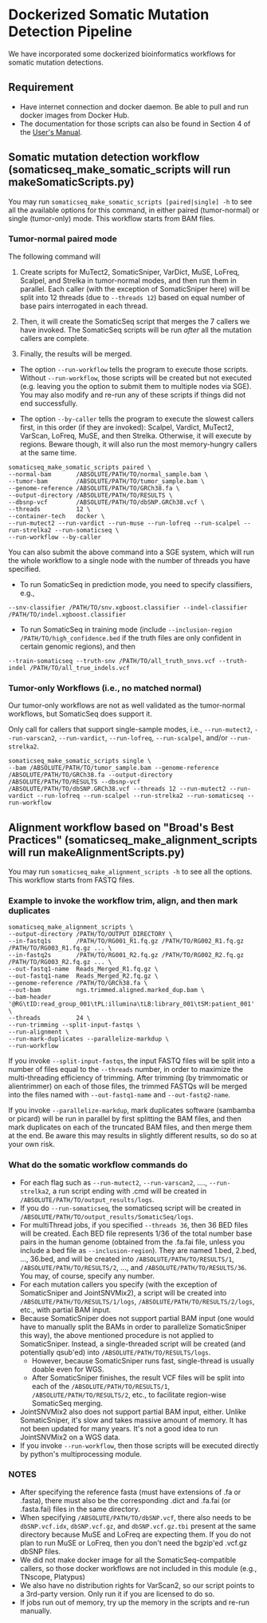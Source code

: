 # Dockerized Somatic Mutation Detection Pipeline

We have incorporated some dockerized bioinformatics workflows for somatic
mutation detections.

## Requirement

-   Have internet connection and docker daemon. Be able to pull and run docker
    images from Docker Hub.
-   The documentation for those scripts can also be found in Section 4 of the
    [User's Manual](../../docs/Manual.pdf "Documentation").

## Somatic mutation detection workflow (somaticseq_make_somatic_scripts will run makeSomaticScripts.py)

You may run `somaticseq_make_somatic_scripts [paired|single] -h` to see all the
available options for this command, in either paired (tumor-normal) or single
(tumor-only) mode. This workflow starts from BAM files.

### Tumor-normal paired mode

The following command will

1. Create scripts for MuTect2, SomaticSniper, VarDict, MuSE, LoFreq, Scalpel,
   and Strelka in tumor-normal modes, and then run them in parallel. Each caller
   (with the exception of SomaticSniper here) will be split into 12 threads (due
   to `--threads 12`) based on equal number of base pairs interrogated in each
   thread.

2. Then, it will create the SomaticSeq script that merges the 7 callers we have
   invoked. The SomaticSeq scripts will be run _after_ all the mutation callers
   are complete.

3. Finally, the results will be merged.

-   The option `--run-workflow` tells the program to execute those scripts.
    Without `--run-workflow`, those scripts will be created but not executed
    (e.g. leaving you the option to submit them to multiple nodes via SGE). You
    may also modify and re-run any of these scripts if things did not end
    successfully.

-   The option `--by-caller` tells the program to execute the slowest callers
    first, in this order (if they are invoked): Scalpel, Vardict, MuTect2,
    VarScan, LoFreq, MuSE, and then Strelka. Otherwise, it will execute by
    regions. Beware though, it will also run the most memory-hungry callers at
    the same time.

```
somaticseq_make_somatic_scripts paired \
--normal-bam       /ABSOLUTE/PATH/TO/normal_sample.bam \
--tumor-bam        /ABSOLUTE/PATH/TO/tumor_sample.bam \
--genome-reference /ABSOLUTE/PATH/TO/GRCh38.fa \
--output-directory /ABSOLUTE/PATH/TO/RESULTS \
--dbsnp-vcf        /ABSOLUTE/PATH/TO/dbSNP.GRCh38.vcf \
--threads          12 \
--container-tech   docker \
--run-mutect2 --run-vardict --run-muse --run-lofreq --run-scalpel --run-strelka2 --run-somaticseq \
--run-workflow --by-caller
```

You can also submit the above command into a SGE system, which will run the
whole workflow to a single node with the number of threads you have specified.

-   To run SomaticSeq in prediction mode, you need to specify classifiers, e.g.,

```
--snv-classifier /PATH/TO/snv.xgboost.classifier --indel-classifier /PATH/TO/indel.xgboost.classifier
```

-   To run SomaticSeq in training mode (include
    `--inclusion-region /PATH/TO/high_confidence.bed` if the truth files are
    only confident in certain genomic regions), and then

```
--train-somaticseq --truth-snv /PATH/TO/all_truth_snvs.vcf --truth-indel /PATH/TO/all_true_indels.vcf
```

### Tumor-only Workflows (i.e., no matched normal)

Our tumor-only workflows are not as well validated as the tumor-normal
workflows, but SomaticSeq does support it.

Only call for callers that support single-sample modes, i.e., `--run-mutect2`,
`--run-varscan2`, `--run-vardict`, `--run-lofreq`, `--run-scalpel`, and/or
`--run-strelka2`.

```
somaticseq_make_somatic_scripts single \
--bam /ABSOLUTE/PATH/TO/tumor_sample.bam --genome-reference /ABSOLUTE/PATH/TO/GRCh38.fa --output-directory /ABSOLUTE/PATH/TO/RESULTS --dbsnp-vcf /ABSOLUTE/PATH/TO/dbSNP.GRCh38.vcf --threads 12 --run-mutect2 --run-vardict --run-lofreq --run-scalpel --run-strelka2 --run-somaticseq --run-workflow
```

## Alignment workflow based on "Broad's Best Practices" (somaticseq_make_alignment_scripts will run makeAlignmentScripts.py)

You may run `somaticseq_make_alignment_scripts -h` to see all the options. This
workflow starts from FASTQ files.

### Example to invoke the workflow trim, align, and then mark duplicates

```
somaticseq_make_alignment_scripts \
--output-directory /PATH/TO/OUTPUT_DIRECTORY \
--in-fastq1s       /PATH/TO/RG001_R1.fq.gz /PATH/TO/RG002_R1.fq.gz /PATH/TO/RG003_R1.fq.gz ... \
--in-fastq2s       /PATH/TO/RG001_R2.fq.gz /PATH/TO/RG002_R2.fq.gz /PATH/TO/RG003_R2.fq.gz ... \
--out-fastq1-name  Reads_Merged_R1.fq.gz \
--out-fastq1-name  Reads_Merged_R2.fq.gz \
--genome-reference /PATH/TO/GRCh38.fa \
--out-bam          ngs.trimmed.aligned.marked_dup.bam \
--bam-header       '@RG\tID:read_group_001\tPL:illumina\tLB:library_001\tSM:patient_001' \
--threads          24 \
--run-trimming --split-input-fastqs \
--run-alignment \
--run-mark-duplicates --parallelize-markdup \
--run-workflow
```

If you invoke `--split-input-fastqs`, the input FASTQ files will be split into a
number of files equal to the `--threads` number, in order to maximize the
multi-threading efficiency of trimming. After trimming (by trimmomatic or
alientrimmer) on each of those files, the trimmed FASTQs will be merged into the
files named with `--out-fastq1-name` and `--out-fastq2-name`.

If you invoke `--parallelize-markdup`, mark duplicates software (sambamba or
picard) will be run in parallel by first splitting the BAM files, and then mark
duplicates on each of the truncated BAM files, and then merge them at the end.
Be aware this may results in slightly different results, so do so at your own
risk.

### What do the somatic workflow commands do

-   For each flag such as `--run-mutect2`, `--run-varscan2`, ....,
    `--run-strelka2`, a run script ending with .cmd will be created in
    `/ABSOLUTE/PATH/TO/output_results/logs`.
-   If you do `--run-somaticseq`, the somaticseq script will be created in
    `/ABSOLUTE/PATH/TO/output_results/SomaticSeq/logs`.
-   For multiThread jobs, if you specified `--threads 36`, then 36 BED files
    will be created. Each BED file represents 1/36 of the total number base
    pairs in the human genome (obtained from the .fa.fai file, unless you
    include a bed file as `--inclusion-region`). They are named 1.bed, 2.bed,
    ..., 36.bed, and will be created into `/ABSOLUTE/PATH/TO/RESULTS/1`,
    `/ABSOLUTE/PATH/TO/RESULTS/2`, ..., and `/ABSOLUTE/PATH/TO/RESULTS/36`. You
    may, of course, specify any number.
-   For each mutation callers you specify (with the exception of SomaticSniper
    and JointSNVMix2), a script will be created into
    `/ABSOLUTE/PATH/TO/RESULTS/1/logs`, `/ABSOLUTE/PATH/TO/RESULTS/2/logs`,
    etc., with partial BAM input.
-   Because SomaticSniper does not support partial BAM input (one would have to
    manually split the BAMs in order to parallelize SomaticSniper this way), the
    above mentioned procedure is not applied to SomaticSniper. Instead, a
    single-threaded script will be created (and potentially qsub'ed) into
    `/ABSOLUTE/PATH/TO/RESULTS/logs`.
    -   However, because SomaticSniper runs fast, single-thread is usually
        doable even for WGS.
    -   After SomaticSniper finishes, the result VCF files will be split into
        each of the `/ABSOLUTE/PATH/TO/RESULTS/1`,
        `/ABSOLUTE/PATH/TO/RESULTS/2`, etc., to facilitate region-wise
        SomaticSeq merging.
-   JointSNVMix2 also does not support partial BAM input, either. Unlike
    SomaticSniper, it's slow and takes massive amount of memory. It has not been
    updated for many years. It's not a good idea to run JointSNVMix2 on a WGS
    data.
-   If you invoke `--run-workflow`, then those scripts will be executed directly
    by python's multiprocessing module.

### NOTES

-   After specifying the reference fasta (must have extensions of .fa or
    .fasta), there must also be the corresponding .dict and .fa.fai (or
    .fasta.fai) files in the same directory.
-   When specifying `/ABSOLUTE/PATH/TO/dbSNP.vcf`, there also needs to be
    `dbSNP.vcf.idx`, `dbSNP.vcf.gz`, and `dbSNP.vcf.gz.tbi` present at the same
    directory because MuSE and LoFreq are expecting them. If you do not plan to
    run MuSE or LoFreq, then you don't need the bgzip'ed .vcf.gz dbSNP files.
-   We did not make docker image for all the SomaticSeq-compatible callers, so
    those docker workflows are not included in this module (e.g., TNscope,
    Platypus)
-   We also have no distribution rights for VarScan2, so our script points to a
    3rd-party version. Only run it if you are licensed to do so.
-   If jobs run out of memory, try up the memory in the scripts and re-run
    manually.
